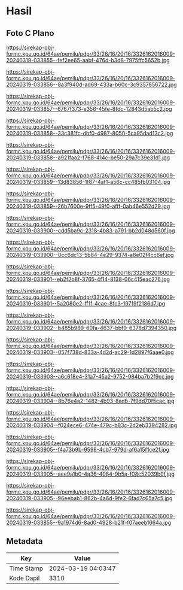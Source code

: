 # Hasil

## Foto C Plano

https://sirekap-obj-formc.kpu.go.id/64ae/pemilu/pdpr/33/26/16/20/16/3326162016009-20240319-033855--fef2ee65-aabf-476d-b3d8-7975ffc5652b.jpg

https://sirekap-obj-formc.kpu.go.id/64ae/pemilu/pdpr/33/26/16/20/16/3326162016009-20240319-033856--8a3f940d-ad69-433a-b60c-3c9357856722.jpg

https://sirekap-obj-formc.kpu.go.id/64ae/pemilu/pdpr/33/26/16/20/16/3326162016009-20240319-033857--6767f373-e356-45fe-8fdc-12843d5ab5c2.jpg

https://sirekap-obj-formc.kpu.go.id/64ae/pemilu/pdpr/33/26/16/20/16/3326162016009-20240319-033858--33c381fc-dbf0-4987-8050-5ca95dad13c2.jpg

https://sirekap-obj-formc.kpu.go.id/64ae/pemilu/pdpr/33/26/16/20/16/3326162016009-20240319-033858--a921faa2-f768-414c-be50-29a7c39e31d1.jpg

https://sirekap-obj-formc.kpu.go.id/64ae/pemilu/pdpr/33/26/16/20/16/3326162016009-20240319-033859--13d83856-1f87-4af1-a56c-cc485fb03104.jpg

https://sirekap-obj-formc.kpu.go.id/64ae/pemilu/pdpr/33/26/16/20/16/3326162016009-20240319-033859--26b7600e-9ff5-49f0-afff-0ab46e552d29.jpg

https://sirekap-obj-formc.kpu.go.id/64ae/pemilu/pdpr/33/26/16/20/16/3326162016009-20240319-033900--cdd5ba9c-2318-4b83-a791-bb2d048d560f.jpg

https://sirekap-obj-formc.kpu.go.id/64ae/pemilu/pdpr/33/26/16/20/16/3326162016009-20240319-033900--0cc6dc13-5b84-4e29-9374-a8e02f4cc6ef.jpg

https://sirekap-obj-formc.kpu.go.id/64ae/pemilu/pdpr/33/26/16/20/16/3326162016009-20240319-033901--eb2f2b8f-3765-4f14-8138-06c415eac276.jpg

https://sirekap-obj-formc.kpu.go.id/64ae/pemilu/pdpr/33/26/16/20/16/3326162016009-20240319-033901--5a2080e2-ff1f-4cae-8fc3-19719f2186d7.jpg

https://sirekap-obj-formc.kpu.go.id/64ae/pemilu/pdpr/33/26/16/20/16/3326162016009-20240319-033902--b485b989-60fa-4637-bbf9-6378d7394350.jpg

https://sirekap-obj-formc.kpu.go.id/64ae/pemilu/pdpr/33/26/16/20/16/3326162016009-20240319-033903--057f738d-833a-4d2d-ac29-1d2897f6aae0.jpg

https://sirekap-obj-formc.kpu.go.id/64ae/pemilu/pdpr/33/26/16/20/16/3326162016009-20240319-033903--a6c618e4-31a7-45a2-9752-984ba7b2f9cc.jpg

https://sirekap-obj-formc.kpu.go.id/64ae/pemilu/pdpr/33/26/16/20/16/3326162016009-20240319-033904--8b76e4a2-1482-4b93-8adb-7f9dd70f5cac.jpg

https://sirekap-obj-formc.kpu.go.id/64ae/pemilu/pdpr/33/26/16/20/16/3326162016009-20240319-033904--f024ece6-474e-479c-b83c-2d2eb3394282.jpg

https://sirekap-obj-formc.kpu.go.id/64ae/pemilu/pdpr/33/26/16/20/16/3326162016009-20240319-033905--f4a73b9b-9598-4cb7-979d-af6a15f1ce2f.jpg

https://sirekap-obj-formc.kpu.go.id/64ae/pemilu/pdpr/33/26/16/20/16/3326162016009-20240319-033905--aee9a1b0-4a36-4084-9b5a-f08c52039b0f.jpg

https://sirekap-obj-formc.kpu.go.id/64ae/pemilu/pdpr/33/26/16/20/16/3326162016009-20240319-033905--96eebab1-862b-4a6d-9fe2-6fad7c65a7c5.jpg

https://sirekap-obj-formc.kpu.go.id/64ae/pemilu/pdpr/33/26/16/20/16/3326162016009-20240319-033855--9a1974d6-8ad0-4928-b21f-f07aeeb1664a.jpg


## Metadata

| Key        | Value               |
| ---------- | ------------------- |
| Time Stamp | 2024-03-19 04:03:47 |
| Kode Dapil | 3310                |



